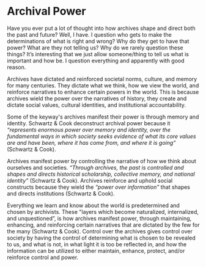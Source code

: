 # Archival Power
Have you ever put a lot of thought into how archives shape and direct both the past and future? Well, I have. I question who gets to make the determinations of what is right and wrong? Why do they get to have that power? What are they not telling us? Why do we rarely question these things? It’s interesting that we just allow someone/thing to tell us what is important and how be. I question everything and apparently with good reason.  

 Archives have dictated and reinforced societal norms, culture, and memory for many centuries. They dictate what we think, how we view the world, and reinforce narratives to enhance certain powers in the world. This is because archives wield the power over the narratives of history, they create and dictate social values, cultural identities, and institutional accountability. 

Some of the keyway's archives manifest their power is through memory and identity. Schwartz & Cook deconstruct archival power because it *“represents enormous power over memory and identity, over the fundamental ways in which society seeks evidence of what its core values are and have been, where it has come from, and where it is going”* (Schwartz & Cook).  

Archives manifest power by controlling the narrative of how we think about ourselves and societies. *“Through archives, the past is controlled and shapes and directs historical scholarship, collective memory, and national identity”* (Schwartz & Cook). Archives reinforce and uphold social constructs because they wield the *“power over information”* that shapes and directs institutions (Schwartz & Cook).  

Everything we learn and know about the world is predetermined and chosen by archivists. These "layers which become naturalized, internalized, and unquestioned”, is how archives manifest power, through maintaining, enhancing, and reinforcing certain narratives that are dictated by the few for the many (Schwartz & Cook). Control over the archives gives control over society by having the control of determining what is chosen to be revealed to us, and what is not, in what light it is too be reflected in, and how the information can be utilized to either maintain, enhance, protect, and/or reinforce control and power. 

 